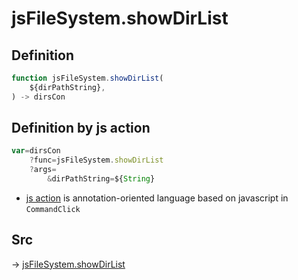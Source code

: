 # jsFileSystem.showDirList

## Definition

```js.js
function jsFileSystem.showDirList(
	${dirPathString},
) -> dirsCon
```


## Definition by js action

```js.js
var=dirsCon
	?func=jsFileSystem.showDirList
	?args=
		&dirPathString=${String}
```

- [js action](#) is annotation-oriented language based on javascript in `CommandClick`



## Src

-> [jsFileSystem.showDirList](https://github.com/puutaro/CommandClick/blob/master/app/src/main/java/com/puutaro/commandclick/fragment_lib/terminal_fragment/js_interface/file/JsFileSystem.kt#L402)


